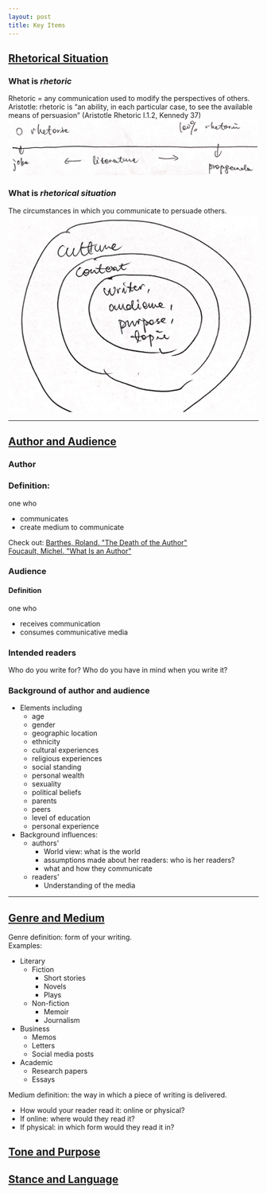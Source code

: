 ```yaml
---
layout: post
title: Key Items
---
```


## [Rhetorical Situation](https://owl.purdue.edu/owl/general_writing/academic_writing/rhetorical_situation/index.html)
### What is _rhetoric_
Rhetoric = any communication used to modify the perspectives of others.  
Aristotle: rhetoric is “an ability, in each particular case, to see the available means of persuasion” (Aristotle Rhetoric I.1.2, Kennedy 37) 
![rhetorical axis](axis_of_rhetoric.jpg)

### What is _rhetorical situation_
The circumstances in which you communicate to persuade others.
![venn rhetorical situaion](rhetorical_venn_situation.png)

------
## [Author and Audience](https://owl.purdue.edu/owl/general_writing/academic_writing/rhetorical_situation/author_and_audience.html)
### Author
### Definition:
one who 
- communicates
- create medium to communicate

Check out: [Barthes, Roland. "The Death of the Author"](https://writing.upenn.edu/~taransky/Barthes.pdf)  
[Foucault, Michel. "What Is an Author"](https://www.open.edu/openlearn/ocw/pluginfile.php/624849/mod_resource/content/1/a840_1_michel_foucault.pdf)

### Audience
#### Definition
one who
- receives communication
- consumes communicative media

### Intended readers
Who do you write for? Who do you have in mind when you write it?

### Background of author and audience
- Elements including 
    * age
    * gender
    * geographic location
    * ethnicity
    * cultural experiences
    * religious experiences
    * social standing
    * personal wealth
    * sexuality
    * political beliefs
    * parents
    * peers
    * level of education
    * personal experience  
- Background influences:
    * authors'
        * World view: what is the world
        * assumptions made about her readers: who is her readers?
        * what and how they communicate
    * readers'
        * Understanding of the media

------
## [Genre and Medium](https://owl.purdue.edu/owl/subject_specific_writing/professional_technical_writing/business_writing_for_administrative_and_clerical_staff/genre_and_medium.html)
Genre definition: form of your writing.    
Examples:
- Literary
    * Fiction
        * Short stories
        * Novels
        * Plays
    * Non-fiction
       * Memoir
       * Journalism
- Business
    * Memos
    * Letters
    * Social media posts
- Academic
    * Research papers
    * Essays

Medium definition: the way in which a piece of writing is delivered.  
- How would your reader read it: online or physical?
- If online: where would they read it?
- If physical: in which form would they read it in?


## [Tone and Purpose](https://owl.purdue.edu/owl/english_as_a_second_language/esl_students/audience_considerations_for_esl_writers/tone_and_purpose.html)
## [Stance and Language](https://owl.purdue.edu/owl/english_as_a_second_language/esl_students/audience_considerations_for_esl_writers/stance_and_language.html)

